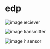 # edp

![image](https://github.com/user-attachments/assets/24e38a41-c354-448b-8bcc-d9c491d779f9)
reciever

![image](https://github.com/user-attachments/assets/656ec7f9-4d47-47b3-b693-eb2c6ecd429e)
transmitter

![image](https://github.com/user-attachments/assets/09261d96-4218-407a-b0d2-ae76db9fd780)
ir sensor
